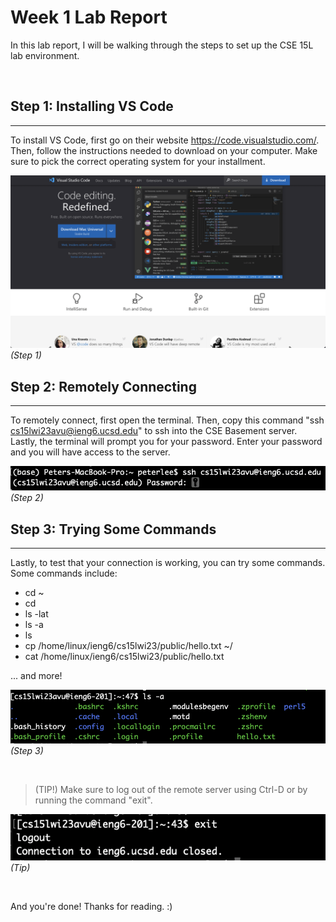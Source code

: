 # Week 1 Lab Report
In this lab report, I will be walking through the steps to set up the CSE 15L lab environment.

&nbsp;

## **Step 1: Installing VS Code**
___
To install VS Code, first go on their website https://code.visualstudio.com/. Then, follow the instructions needed to download on your computer. Make sure to pick the correct operating system for your installment.

![Image](imgs/vscode.png)
*(Step 1)*


## **Step 2: Remotely Connecting**
___
To remotely connect, first open the terminal. Then, copy this command "ssh cs15lwi23avu@ieng6.ucsd.edu" to ssh into the CSE Basement server. Lastly, the terminal will prompt you for your password. Enter your password and you will have access to the server.

![Image](imgs/login.png)
*(Step 2)*

## **Step 3: Trying Some Commands**
___
Lastly, to test that your connection is working, you can try some commands. Some commands include:

* cd ~
* cd
* ls -lat
* ls -a
* ls <directory>
* cp /home/linux/ieng6/cs15lwi23/public/hello.txt ~/
* cat /home/linux/ieng6/cs15lwi23/public/hello.txt

... and more!

![Image](imgs/lsexample.png)
*(Step 3)*

&nbsp;
> (TIP!) Make sure to log out of the remote server using Ctrl-D or by running the command "exit".

![Image](imgs/exit.png)	
*(Tip)*

&nbsp;

And you're done! Thanks for reading. :)